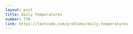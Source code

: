 ```yaml
---
layout: post
title: Daily Temperatures
number: 739
link: https://leetcode.com/problems/daily-temperatures
---
```

